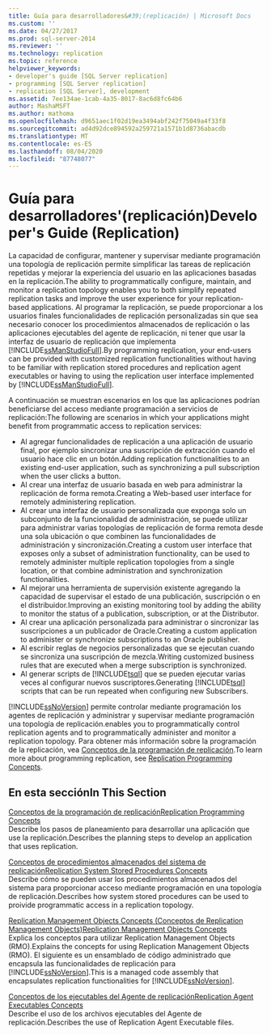 ```yaml
---
title: Guía para desarrolladores&#39;(replicación) | Microsoft Docs
ms.custom: ''
ms.date: 04/27/2017
ms.prod: sql-server-2014
ms.reviewer: ''
ms.technology: replication
ms.topic: reference
helpviewer_keywords:
- developer's guide [SQL Server replication]
- programming [SQL Server replication]
- replication [SQL Server], development
ms.assetid: 7ee134ae-1cab-4a35-8017-8ac6d8fc64b6
author: MashaMSFT
ms.author: mathoma
ms.openlocfilehash: d9651aec1f02d19ea3494abf242f75049a4f33f8
ms.sourcegitcommit: ad4d92dce894592a259721a1571b1d8736abacdb
ms.translationtype: MT
ms.contentlocale: es-ES
ms.lasthandoff: 08/04/2020
ms.locfileid: "87748077"
---
```

# <a name="developer39s-guide-replication"></a><span data-ttu-id="ec943-102">Guía para desarrolladores&#39;(replicación)</span><span class="sxs-lookup"><span data-stu-id="ec943-102">Developer&#39;s Guide (Replication)</span></span>
  <span data-ttu-id="ec943-103">La capacidad de configurar, mantener y supervisar mediante programación una topología de replicación permite simplificar las tareas de replicación repetidas y mejorar la experiencia del usuario en las aplicaciones basadas en la replicación.</span><span class="sxs-lookup"><span data-stu-id="ec943-103">The ability to programmatically configure, maintain, and monitor a replication topology enables you to both simplify repeated replication tasks and improve the user experience for your replication-based applications.</span></span> <span data-ttu-id="ec943-104">Al programar la replicación, se puede proporcionar a los usuarios finales funcionalidades de replicación personalizadas sin que sea necesario conocer los procedimientos almacenados de replicación o las aplicaciones ejecutables del agente de replicación, ni tener que usar la interfaz de usuario de replicación que implementa [!INCLUDE[ssManStudioFull](../../../includes/ssmanstudiofull-md.md)].</span><span class="sxs-lookup"><span data-stu-id="ec943-104">By programming replication, your end-users can be provided with customized replication functionalities without having to be familiar with replication stored procedures and replication agent executables or having to using the replication user interface implemented by [!INCLUDE[ssManStudioFull](../../../includes/ssmanstudiofull-md.md)].</span></span>  
  
 <span data-ttu-id="ec943-105">A continuación se muestran escenarios en los que las aplicaciones podrían beneficiarse del acceso mediante programación a servicios de replicación:</span><span class="sxs-lookup"><span data-stu-id="ec943-105">The following are scenarios in which your applications might benefit from programmatic access to replication services:</span></span>  
  
-   <span data-ttu-id="ec943-106">Al agregar funcionalidades de replicación a una aplicación de usuario final, por ejemplo sincronizar una suscripción de extracción cuando el usuario hace clic en un botón.</span><span class="sxs-lookup"><span data-stu-id="ec943-106">Adding replication functionalities to an existing end-user application, such as synchronizing a pull subscription when the user clicks a button.</span></span>   
-   <span data-ttu-id="ec943-107">Al crear una interfaz de usuario basada en web para administrar la replicación de forma remota.</span><span class="sxs-lookup"><span data-stu-id="ec943-107">Creating a Web-based user interface for remotely administering replication.</span></span>    
-   <span data-ttu-id="ec943-108">Al crear una interfaz de usuario personalizada que exponga solo un subconjunto de la funcionalidad de administración, se puede utilizar para administrar varias topologías de replicación de forma remota desde una sola ubicación o que combinen las funcionalidades de administración y sincronización.</span><span class="sxs-lookup"><span data-stu-id="ec943-108">Creating a custom user interface that exposes only a subset of administration functionality, can be used to remotely administer multiple replication topologies from a single location, or that combine administration and synchronization functionalities.</span></span>    
-   <span data-ttu-id="ec943-109">Al mejorar una herramienta de supervisión existente agregando la capacidad de supervisar el estado de una publicación, suscripción o en el distribuidor.</span><span class="sxs-lookup"><span data-stu-id="ec943-109">Improving an existing monitoring tool by adding the ability to monitor the status of a publication, subscription, or at the Distributor.</span></span>    
-   <span data-ttu-id="ec943-110">Al crear una aplicación personalizada para administrar o sincronizar las suscripciones a un publicador de Oracle.</span><span class="sxs-lookup"><span data-stu-id="ec943-110">Creating a custom application to administer or synchronize subscriptions to an Oracle publisher.</span></span>    
-   <span data-ttu-id="ec943-111">Al escribir reglas de negocios personalizadas que se ejecutan cuando se sincroniza una suscripción de mezcla.</span><span class="sxs-lookup"><span data-stu-id="ec943-111">Writing customized business rules that are executed when a merge subscription is synchronized.</span></span>    
-   <span data-ttu-id="ec943-112">Al generar scripts de [!INCLUDE[tsql](../../../includes/tsql-md.md)] que se pueden ejecutar varias veces al configurar nuevos suscriptores.</span><span class="sxs-lookup"><span data-stu-id="ec943-112">Generating [!INCLUDE[tsql](../../../includes/tsql-md.md)] scripts that can be run repeated when configuring new Subscribers.</span></span>  
  
 [!INCLUDE[ssNoVersion](../../../includes/ssnoversion-md.md)] <span data-ttu-id="ec943-113">permite controlar mediante programación los agentes de replicación y administrar y supervisar mediante programación una topología de replicación.</span><span class="sxs-lookup"><span data-stu-id="ec943-113">enables you to programmatically control replication agents and to programmatically administer and monitor a replication topology.</span></span> <span data-ttu-id="ec943-114">Para obtener más información sobre la programación de la replicación, vea [Conceptos de la programación de replicación](replication-programming-concepts.md).</span><span class="sxs-lookup"><span data-stu-id="ec943-114">To learn more about programming replication, see [Replication Programming Concepts](replication-programming-concepts.md).</span></span>  
  
## <a name="in-this-section"></a><span data-ttu-id="ec943-115">En esta sección</span><span class="sxs-lookup"><span data-stu-id="ec943-115">In This Section</span></span>  
 [<span data-ttu-id="ec943-116">Conceptos de la programación de replicación</span><span class="sxs-lookup"><span data-stu-id="ec943-116">Replication Programming Concepts</span></span>](replication-programming-concepts.md)  
 <span data-ttu-id="ec943-117">Describe los pasos de planeamiento para desarrollar una aplicación que use la replicación.</span><span class="sxs-lookup"><span data-stu-id="ec943-117">Describes the planning steps to develop an application that uses replication.</span></span>  
  
 [<span data-ttu-id="ec943-118">Conceptos de procedimientos almacenados del sistema de replicación</span><span class="sxs-lookup"><span data-stu-id="ec943-118">Replication System Stored Procedures Concepts</span></span>](replication-system-stored-procedures-concepts.md)  
 <span data-ttu-id="ec943-119">Describe cómo se pueden usar los procedimientos almacenados del sistema para proporcionar acceso mediante programación en una topología de replicación.</span><span class="sxs-lookup"><span data-stu-id="ec943-119">Describes how system stored procedures can be used to proivide programmatic access in a replication topology.</span></span>  
  
 [<span data-ttu-id="ec943-120">Replication Management Objects Concepts (Conceptos de Replication Management Objects)</span><span class="sxs-lookup"><span data-stu-id="ec943-120">Replication Management Objects Concepts</span></span>](replication-management-objects-concepts.md)  
 <span data-ttu-id="ec943-121">Explica los conceptos para utilizar Replication Management Objects (RMO).</span><span class="sxs-lookup"><span data-stu-id="ec943-121">Explains the concepts for using Replication Management Objects (RMO).</span></span> <span data-ttu-id="ec943-122">El siguiente es un ensamblado de código administrado que encapsula las funcionalidades de replicación para [!INCLUDE[ssNoVersion](../../../includes/ssnoversion-md.md)].</span><span class="sxs-lookup"><span data-stu-id="ec943-122">This is a managed code assembly that encapsulates replication functionalities for [!INCLUDE[ssNoVersion](../../../includes/ssnoversion-md.md)].</span></span>  
  
 [<span data-ttu-id="ec943-123">Conceptos de los ejecutables del Agente de replicación</span><span class="sxs-lookup"><span data-stu-id="ec943-123">Replication Agent Executables Concepts</span></span>](replication-agent-executables-concepts.md)  
 <span data-ttu-id="ec943-124">Describe el uso de los archivos ejecutables del Agente de replicación.</span><span class="sxs-lookup"><span data-stu-id="ec943-124">Describes the use of Replication Agent Executable files.</span></span>  

  
  
